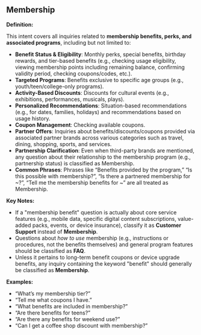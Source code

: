 ## Membership

**Definition:**

This intent covers all inquiries related to **membership benefits, perks, and associated programs**, including but not limited to:

- **Benefit Status & Eligibility**: Monthly perks, special benefits, birthday rewards, and tier-based benefits (e.g., checking usage eligibility, viewing membership points including remaining balance, confirming validity period, checking coupons/codes, etc.).
- **Targeted Programs**: Benefits exclusive to specific age groups (e.g., youth/teen/college-only programs).
- **Activity-Based Discounts**: Discounts for cultural events (e.g., exhibitions, performances, musicals, plays).
- **Personalized Recommendations**: Situation-based recommendations (e.g., for dates, families, holidays) and recommendations based on usage history.
- **Coupon Management**: Checking available coupons.
- **Partner Offers**: Inquiries about benefits/discounts/coupons provided via associated partner brands across various categories such as travel, dining, shopping, sports, and services.
- **Partnership Clarification**: Even when third-party brands are mentioned, any question about their relationship to the membership program (e.g., partnership status) is classified as Membership.
- **Common Phrases**: Phrases like “Benefits provided by the program,” “Is this possible with membership?”, “Is there a partnered membership for ~?”, “Tell me the membership benefits for ~” are all treated as Membership.

**Key Notes:**

- If a "membership benefit" question is actually about core service features (e.g., mobile data, specific digital content subscriptions, value-added packs, events, or device insurance), classify it as **Customer Support** instead of **Membership**.
- Questions about _how to use_ membership (e.g., instructions or procedures, not the benefits themselves) and general program features should be classified as **FAQ**.
- Unless it pertains to long-term benefit coupons or device upgrade benefits, any inquiry containing the keyword "benefit" should generally be classified as **Membership**.

**Examples:**

- “What’s my membership tier?”
- “Tell me what coupons I have.”
- “What benefits are included in membership?”
- “Are there benefits for teens?”
- “Are there any benefits for weekend use?”
- “Can I get a coffee shop discount with membership?”
